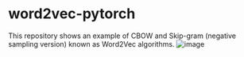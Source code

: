 # word2vec-pytorch

This repository shows an example of CBOW and Skip-gram (negative sampling version) known as Word2Vec algorithms.
![image](word2vec.PNG)

